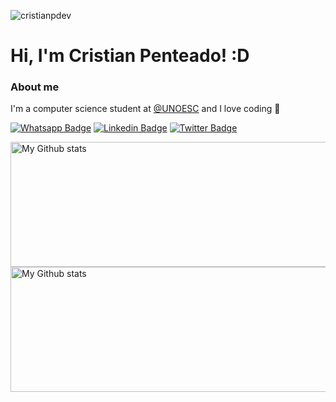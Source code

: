 <p align="left"> <img src="https://komarev.com/ghpvc/?username=cristianpdev" alt="cristianpdev" /> </p>

# Hi, I'm Cristian Penteado! :D

### About me
I'm a computer science student at [@UNOESC](https://www.unoesc.edu.br/) and I love coding 💜

[![Whatsapp Badge](https://img.shields.io/badge/-Whatsapp-000?style=flat-square&logo=Whatsapp&logoColor=green&link=https://github.com/cristianpdev)](https://wa.me/554999242947)
[![Linkedin Badge](https://img.shields.io/badge/-LinkedIn-blue?style=flat-square&logo=Linkedin&logoColor=white&link=https://www.linkedin.com/in/cristianpdev/)](https://www.linkedin.com/in/cristianpdev/)
[![Twitter Badge](https://img.shields.io/badge/-Twitter-1ca0f1?style=flat-square&labelColor=1ca0f1&logo=twitter&logoColor=white&link=https://twitter.com/cristianpdev)](https://twitter.com/cristianpdev)


<img alt="My Github stats" align="center" border-radius="40px" width="800px" height="200px" src="https://github-readme-stats.vercel.app/api?username=cristianpdev&count_private=true&show_icons=true&hide_border=true&theme=react" href="https://github.com/cristianpdev"/>

<img alt="My Github stats" align="center" border-radius="40px" width="800px" height="200px" src="https://github-readme-streak-stats.herokuapp.com/?user=cristianpdev&layout=compact" alt="cristianpdev" />